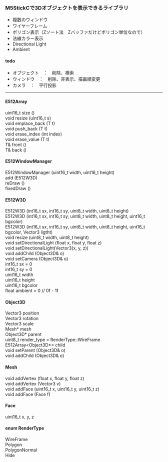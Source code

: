 ### M5StickCで3Dオブジェクトを表示できるライブラリ  
- 複数のウィンドウ
- ワイヤーフレーム
- ポリゴン表示（Zソート法　Zバッファだけどポリゴン単位なので）
- 法線カラー表示
- Directional Light
- Ambient

#### todo
- オブジェクト　：　削除、検索
- ウィンドウ　：　削除、非表示、描画順変更
- カメラ　：　平行投影


----

#### E512Array
uint16_t size ()  
void resize (uint16_t s)  
void emplace_back (T t)  
void push_back (T t)  
void erase_index (int index)  
void erase_value (T t)  
T& front ()  
T& back ()  

#### E512WindowManager
E512WindowManager (uint16_t width, uint16_t height)  
add (E512W3D)  
reDraw ()  
fixedDraw ()  
#### E512W3D  
E512W3D (int16_t sx, int16_t sy, uint8_t width, uint8_t height)  
E512W3D (int16_t sx, int16_t sy, uint8_t width, uint8_t height, uint16_t bgcolor)  
E512W3D (int16_t sx, int16_t sy, uint8_t width, uint8_t height, uint16_t bgcolor, Vector3 ligtht)  
void resize (uint8_t width, uint8_t height)  
void setDirectionalLight (float x, float y, float z)  
void setDirectionalLight(Vector3(x, y, z))  
void addChild (Object3D& o)  
void setCamera (Object3D& o)  
int16_t sx = 0  
int16_t sy = 0  
uint16_t width  
uint16_t height  
uint16_t bgcolor  
float ambient = 0 // 0f - 1f  
  
#### Object3D  
Vector3 position  
Vector3 rotation  
Vector3 scale  
Mesh* mesh  
Object3D* parent  
uint8_t render_type = RenderType::WireFrame  
E512Array<Object3D*> child  
void setParent (Object3D& o)  
void addChild (Object3D& o)  
    
#### Mesh
void addVertex (float x, float y, float z)  
void addVertex (Vector3 v)  
void addFace (uint16_t x, uint16_t y, uint16_t z)  
void addFace (Face f)  

#### Face
uint16_t x, y, z  

#### enum RenderType
WireFrame  
Polygon  
PolygonNormal  
Hide  


